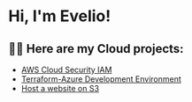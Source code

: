 <h1>Hi, I'm Evelio! </h1>

<h2>👨‍💻 Here are my Cloud projects:</h2>

- [AWS Cloud Security IAM](https://github.com/EvelioMorales/AWS-Cloud-Security-IAM/blob/main/README.md)
- [Terraform-Azure Development Environment](https://github.com/EvelioMorales/Terraform-Dev-environment-Azure/blob/main/README.md)
- [Host a website on S3](https://github.com/EvelioMorales/Static-Website-hosting/blob/main/legendary-aws-host-a-website-on-s3.pdf)
